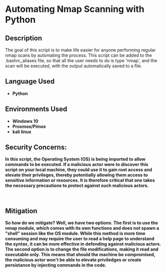 <h1>Automating Nmap Scanning with Python</h1>

<!-- [YouTube Demonstration](https://youtu.be/aUhnVI5CLY0) -->

<h2>Description</h2>
The goal of this script is to make life easier for anyone performing regular nmap scans by automating the process. This script can be added to the .bashrc_aliases file, so that all the user needs to do is type 'nmap', and the scan will be executed, with the output automatically saved to a file.
<br />

<h2>Language Used</h2>

- <b>Python</b> 

<h2>Environments Used</h2>

- <b>Windows 10</b> 
- <b>Proxmox/Pimox</b>
- <b>kali linux</b>

<h2>Security Concerns:</h2>

<b>In this script, the Operating System (OS) is being imported to allow commands to be executed. If a malicious actor were to discover this script on your local machine, they could use it to gain root access and elevate their privileges, thereby potentially allowing them access to sensitive information or resources. It is therefore critical that one takes the necessary precautions to protect against such malicious actors.<br/>

<br/>

<h2>Mitigation</h2>
<b>So how do we mitigate? Well, we have two options. The first is to use the nmap module, which comes with its own functions and does not spawn a "shell" session like the OS module. While this method is more time consuming and may require the user to read a help page to understand the syntax, it can be more effective in defending against malicious actors. The second option is to change the file modifications, making it read and executable only. This means that should the machine be compromised, the malicious actor won't be able to elevate priviledges or create persistance by injecting commands in the code.<br/>
<br/>

<!--
 ```diff
- text in red
+ text in green
! text in orange
# text in gray
@@ text in purple (and bold)@@
```
-->
